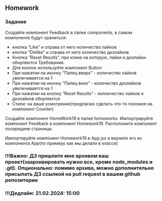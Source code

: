 ## Homework

### Задание

Создайте компонент Feedback в папке components, в самом компоненте будут храниться:

- кнопка “Like” и справа от него количество лайков
- кнопка “Dislike" и справа от него количество дизлайков
- Кнопка “Reset Results”, при клике на которую, лайки и дизлайки обнуляются
  Требования:
- Для кнопок используйте компонент Button
- При нажатии на иконку “Палец вверх” - количество лайков увеличивается на 1
- При нажатии на иконку “Палец вниз” - количество дизлайков увеличивается на 1
- При нажатии на кнопку “Reset Results” - колличество лайков и дизлайков обнуляются
- Стили: на ваше усмотрение(предлагаю сделать что-то похожее на компонент Counter)

Создайте компонент HomeWork19 в папке homeworks. Импортрируйте компонент Feedback в компонент Homework19. Расположите компонент посередине страницы

Импортируйте компонент Homework19 в App.jsx и верните его из компонента App(по примеру как мы делали в классе)

### !!!Важно: ДЗ пришлите мне архивом ваш проект(заархивировать нужно все, кроме node_modules и .git). Опционально: помимо архива, можно дополнительно присылать ДЗ ссылкой на pull request в вашем github репозитории

### !!!Дедлайн: 21.02.2024: 15:00
